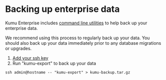# Backing up enterprise data

Kumu Enterprise includes [command line utilities](command-line-utilities.md) to help back up your enterprise data.

We recommend using this process to regularly back up your data. You should also back up your data immediately prior to any database migrations or upgrades.

1. [Add your ssh key](ssh-access.md)
2. Run "kumu-export" to back up your data

```
ssh admin@hostname -- "kumu-export" > kumu-backup.tar.gz
```
